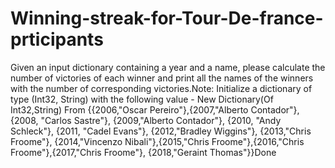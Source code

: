 # Winning-streak-for-Tour-De-france-prticipants
Given an input dictionary containing a year and a name, please calculate the number of victories of each winner and print all the names of the winners with the number of corresponding victories.Note: Initialize a dictionary of type (Int32, String) with the following value - New Dictionary(Of Int32,String) From {{2006,"Oscar Pereiro"},{2007,"Alberto Contador"}, {2008, "Carlos Sastre"}, {2009,"Alberto Contador"}, {2010, "Andy Schleck"}, {2011, "Cadel Evans"}, {2012,"Bradley Wiggins"}, {2013,"Chris Froome"}, {2014,"Vincenzo Nibali"},{2015,"Chris Froome"},{2016,"Chris Froome"},{2017,"Chris Froome"}, {2018,"Geraint Thomas"}}Done
